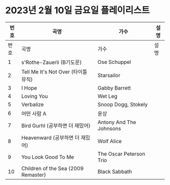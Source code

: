 # 2023년 2월 10일 금요일 플레이리스트

| 번호 | 곡명 | 가수 | 설명 |
|------|------|------|------|
| 번호 | 곡명 | 가수 | 설명 |
| 1 | s'Rothe-Zauerli (B기도문) | Ose Schuppel |  |
| 2 | Tell Me It's Not Over (타이틀 뮤직) | Starsailor |  |
| 3 | I Hope | Gabby Barrett |  |
| 4 | Loving You | Wet Leg |  |
| 5 | Verbalize | Snoop Dogg, Stokely |  |
| 6 | 어떤 사람 A | 윤상 |  |
| 7 | Bird Gurhl (공부하면 더 재밌어) | Antony And The Johnsons |  |
| 8 | Heavenward (공부하면 더 재밌어) | Wolf Alice |  |
| 9 | You Look Good To Me | The Oscar Peterson Trio |  |
| 10 | Children of the Sea (2009 Remaster) | Black Sabbath |  |

